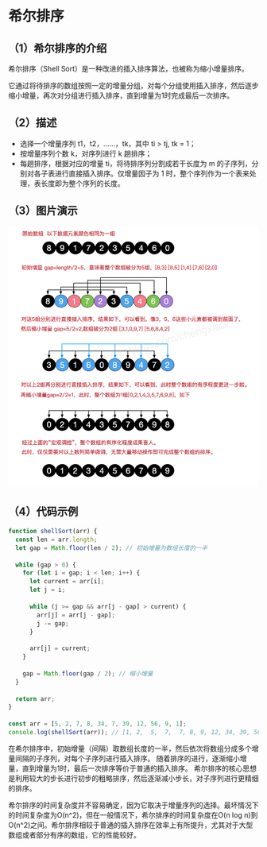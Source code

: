 # 希尔排序

## （1）希尔排序的介绍

希尔排序（Shell Sort）是一种改进的插入排序算法，也被称为缩小增量排序。

它通过将待排序的数组按照一定的增量分组，对每个分组使用插入排序，然后逐步缩小增量，再次对分组进行插入排序，直到增量为1时完成最后一次排序。

## （2）描述

* 选择一个增量序列 t1，t2，……，tk，其中 ti > tj, tk = 1；
* 按增量序列个数 k，对序列进行 k 趟排序；
* 每趟排序，根据对应的增量 ti，将待排序列分割成若干长度为 m 的子序列，分别对各子表进行直接插入排序。仅增量因子为 1 时，整个序列作为一个表来处理，表长度即为整个序列的长度。

## （3）图片演示

![希尔排序](../../public/shellsort.png)

## （4）代码示例

```js
function shellSort(arr) {
  const len = arr.length;
  let gap = Math.floor(len / 2); // 初始增量为数组长度的一半

  while (gap > 0) {
    for (let i = gap; i < len; i++) {
      let current = arr[i];
      let j = i;

      while (j >= gap && arr[j - gap] > current) {
        arr[j] = arr[j - gap];
        j -= gap;
      }

      arr[j] = current;
    }

    gap = Math.floor(gap / 2); // 缩小增量
  }

  return arr;
}

const arr = [5, 2, 7, 8, 34, 7, 39, 12, 56, 9, 1];
console.log(shellSort(arr)); // [1, 2,  5,  7,  7, 8, 9, 12, 34, 39, 56]
```

在希尔排序中，初始增量（间隔）取数组长度的一半，然后依次将数组分成多个增量间隔的子序列，对每个子序列进行插入排序。 随着排序的进行，逐渐缩小增量，直到增量为1时，最后一次排序等价于普通的插入排序。 希尔排序的核心思想是利用较大的步长进行初步的粗略排序，然后逐渐减小步长，对子序列进行更精细的排序。

 希尔排序的时间复杂度并不容易确定，因为它取决于增量序列的选择。最坏情况下的时间复杂度为O(n^2)，但在一般情况下，希尔排序的时间复杂度在O(n log n)到O(n^2)之间。希尔排序相较于普通的插入排序在效率上有所提升，尤其对于大型数组或者部分有序的数组，它的性能较好。
